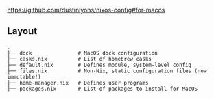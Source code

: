 https://github.com/dustinlyons/nixos-config#for-macos


## Layout
```
.
├── dock               # MacOS dock configuration
├── casks.nix          # List of homebrew casks
├── default.nix        # Defines module, system-level config
├── files.nix          # Non-Nix, static configuration files (now immutable!)
├── home-manager.nix   # Defines user programs
├── packages.nix       # List of packages to install for MacOS
```
